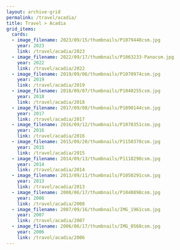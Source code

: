 ```yaml
---
layout: archive-grid
permalink: /travel/acadia/
title: Travel > Acadia
grid_items:
  cards:
  - image_filename: 2023/09/15/thumbnails/P1079448csm.jpg
    year: 2023
    link: /travel/acadia/2023  
  - image_filename: 2022/09/17/thumbnails/P1063233-Panocsm.jpg
    year: 2022
    link: /travel/acadia/2022  
  - image_filename: 2019/09/06/thumbnails/P1070974csm.jpg
    year: 2019
    link: /travel/acadia/2019
  - image_filename: 2018/09/07/thumbnails/P1040255csm.jpg
    year: 2018
    link: /travel/acadia/2018
  - image_filename: 2017/09/08/thumbnails/P1090144csm.jpg
    year: 2017
    link: /travel/acadia/2017
  - image_filename: 2016/09/12/thumbnails/P1070351csm.jpg
    year: 2016
    link: /travel/acadia/2016
  - image_filename: 2015/09/20/thumbnails/P1150370csm.jpg
    year: 2015
    link: /travel/acadia/2015
  - image_filename: 2014/09/13/thumbnails/P1110290csm.jpg
    year: 2014 
    link: /travel/acadia/2014
  - image_filename: 2013/09/11/thumbnails/P1050291csm.jpg
    year: 2013
    link: /travel/acadia/2013
  - image_filename: 2008/06/17/thumbnails/P1040898csm.jpg
    year: 2008
    link: /travel/acadia/2008
  - image_filename: 2007/09/16/thumbnails/IMG_1961csm.jpg
    year: 2007
    link: /travel/acadia/2007
  - image_filename: 2006/06/17/thumbnails/IMG_0568csm.jpg
    year: 2006    
    link: /travel/acadia/2006
---
```

